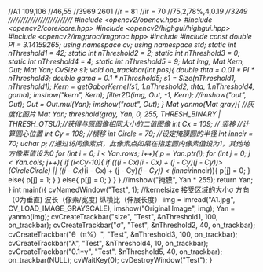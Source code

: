 //A1 109,106
//46,55
//3969 2601
//r = 81
//ir = 70
//75,2,78%,4,0.1*9
//3249 
//////////////////////////
#include <opencv2/opencv.hpp>
#include <opencv2/core/core.hpp>
#include <opencv2/highgui/highgui.hpp>
#include <opencv2/imgproc/imgproc.hpp>
#include <iostream>
#include <vector>
const double PI = 3.14159265;
using namespace cv;
using namespace std;
static int nThreshold1 = 42;
static int nThreshold2 = 2;
static int nThreshold3 = 0;
static int nThreshold4 = 4;
static int nThreshold5 = 9;
Mat img;
Mat Kern, Out;
Mat Yan;
CvSize s1;
void on_trackbar(int pos){
	double thta = 0.01 * PI * nThreshold3;
	double gama = 0.1 * nThreshold5;
	s1 = Size(nThreshold1, nThreshold1);
	Kern = getGaborKernel(s1, 1.*nThreshold2, thta, 1.*nThreshold4, gama);
	imshow("kern", Kern);
	filter2D(img, Out, -1, Kern);
	//imshow("out", Out);
	Out = Out.mul(Yan);
	imshow("rout", Out);
}
Mat yanmo(Mat gray){
	//灰度化图片
	Mat Yan;
	threshold(gray, Yan, 0, 255, THRESH_BINARY | THRESH_OTSU);//获得与原图像相同大小的二值图像
	int Cx = 109;                // 竖移 //计算圆心位置
	int Cy = 108;        //横移
	int Circle = 79;                   //设定掩膜圆的半径
	int inncir = 70;
	uchar *p;
	//通过访问像素点，此像素点如果在指定圆内像素值设为1，其他地方像素值设为0
	for (int i = 0; i < Yan.rows; i++){
		p = Yan.ptr<uchar>(i);
		for (int j = 0; j < Yan.cols; j++){
			if (i<Cy-10){
				if (((i - Cx)*(i - Cx) + (j - Cy)*(j - Cy))>(Circle*Circle) || ((i - Cx)*(i - Cx) + (j - Cy)*(j - Cy)) < (inncir*inncir)){
					p[j] = 0;
				}
				else{
					p[j] = 1;
				}
			}
			else{
				p[j] = 0;
			}
		}
	}
	//imshow("掩膜", Yan * 255);
	return Yan;
}
int main(){
	cvNamedWindow("Test", 1);
	//kernelsize 接受区域的大小σ 方向（0为垂直) 波长（像素/宽度) 纵横比（伸展长度）
	img = imread("A1.jpg", CV_LOAD_IMAGE_GRAYSCALE);
	imshow("Original Image", img);
	Yan = yanmo(img);
	cvCreateTrackbar("size", "Test", &nThreshold1, 100, on_trackbar);
	cvCreateTrackbar("σ", "Test", &nThreshold2, 40, on_trackbar);
	cvCreateTrackbar("θ（π%）", "Test", &nThreshold3, 100, on_trackbar);
	cvCreateTrackbar("λ", "Test", &nThreshold4, 10, on_trackbar);
	cvCreateTrackbar("0.1*γ", "Test", &nThreshold5, 40, on_trackbar);
	on_trackbar(NULL);
	cvWaitKey(0);
	cvDestroyWindow("Test");
}
